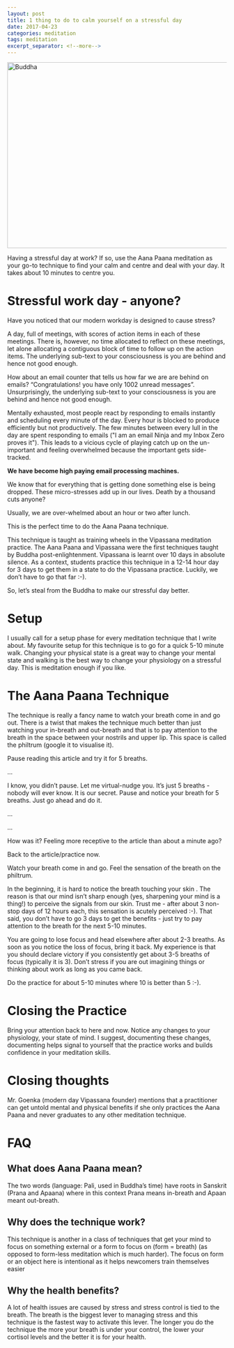 ```yaml
---
layout: post
title: 1 thing to do to calm yourself on a stressful day
date: 2017-04-23
categories: meditation
tags: meditation
excerpt_separator: <!--more-->
---
```


<a data-flickr-embed="true"  href="https://www.flickr.com/photos/singh_harpreet/432032079/in/album-72157594294597652/" title="Buddha"><img src="https://c1.staticflickr.com/1/179/432032079_e3f1abaee1_z.jpg?zz&#x3D;1" width="640" height="426" alt="Buddha"></a><script async src="//embedr.flickr.com/assets/client-code.js" charset="utf-8"></script>

Having a stressful day at work? If so, use the Aana Paana meditation as your go-to technique to find your calm and centre and deal with your day. It takes about 10 minutes to centre you.
<!--more-->

# Stressful work day - anyone?

Have you noticed that our modern workday is designed to cause stress?

A day, full of meetings, with scores of action items in each of these meetings. There is, however, no time allocated to reflect on these meetings, let alone allocating a contiguous block of time to follow up on the action items. The underlying sub-text to your consciousness is you are behind and hence not good enough.

How about an email counter that tells us how far we are are behind on emails? “Congratulations! you have only 1002 unread messages”. Unsurprisingly, the underlying sub-text to your consciousness is you are behind and hence not good enough.

Mentally exhausted, most people react by responding to emails instantly and scheduling every minute of the day. Every hour is blocked to produce efficiently but not productively. The few minutes between every lull in the day are spent responding to emails ("I am an email Ninja and my Inbox Zero proves it"). This leads to a vicious cycle of playing catch up on the un-important and feeling overwhelmed because the important gets side-tracked.

__We have become high paying email processing machines.__

We know that for everything that is getting done something else is being dropped. These micro-stresses add up in our lives. Death by a thousand cuts anyone?

Usually, we are over-whelmed about an hour or two after lunch.

This is the perfect time to do the Aana Paana technique.

This technique is taught as training wheels in the Vipassana meditation practice. The Aana Paana and Vipassana were the first techniques taught by Buddha post-enlightenment. Vipassana is learnt over 10 days in absolute silence. As a context, students practice this technique in a 12-14 hour day for 3 days to get them in a state to do the Vipassana practice. Luckily, we don’t have to go that far :-).

So, let’s steal from the Buddha to make our stressful day better.

# Setup

I usually call for a setup phase for every meditation technique that I write about. My favourite setup for this technique is to go for a quick 5-10 minute walk. Changing your physical state is a great way to change your mental state and walking is the best way to change your physiology on a stressful day. This is meditation enough if you like.

# The Aana Paana Technique

The technique is really a fancy name to watch your breath come in and go out. There is a twist that makes the technique much better than just watching your in-breath and out-breath and that is to pay attention to the breath in the space between your nostrils and upper lip. This space is called the philtrum (google it to visualise it).

Pause reading this article and try it for 5 breaths.

...

I know, you didn’t pause. Let me virtual-nudge you. It’s just 5 breaths - nobody will ever know. It is our secret. Pause and notice your breath for 5 breaths. Just go ahead and do it.

…

...

How was it? Feeling more receptive to the article than about a minute ago?

Back to the article/practice now.

Watch your breath come in and go. Feel the sensation of the breath on the philtrum.

In the beginning, it is hard to notice the breath touching your skin . The reason is that our mind isn’t sharp enough (yes, sharpening your mind is a thing!) to perceive the signals from our skin. Trust me - after about 3 non-stop days of 12 hours each, this sensation is acutely perceived :-). That said, you don’t have to go 3 days to get the benefits - just try to pay attention to the breath for the next 5-10 minutes.

You are going to lose focus and head elsewhere after about 2-3 breaths. As soon as you notice the loss of focus, bring it back. My experience is that you should declare victory if you consistently get about 3-5 breaths of focus (typically it is 3). Don’t stress if you are out imagining things or thinking about work as long as you came back.

Do the practice for about 5-10 minutes where 10 is better than 5 :-).

# Closing the Practice

Bring your attention back to here and now. Notice any changes to your physiology, your state of mind. I suggest, documenting these changes, documenting helps signal to yourself that the practice works and builds confidence in your meditation skills.

# Closing thoughts

Mr. Goenka (modern day Vipassana founder) mentions that a practitioner can get untold mental and physical benefits if she only practices the Aana Paana and never graduates to any other meditation technique.

# FAQ

## What does Aana Paana mean?

The two words (language: Pali, used in Buddha’s time) have roots in Sanskrit (Prana and Apaana) where in this context Prana means in-breath and Apaan meant out-breath.

## Why does the technique work?

This technique is another in a class of techniques that get your mind to focus on something external or a form to focus on (form = breath) (as opposed to form-less meditation which is much harder). The focus on form or an object here is intentional as it helps newcomers train themselves easier

## Why the health benefits?

A lot of health issues are caused by stress and stress control is tied to the breath. The breath is the biggest lever to managing stress and this technique is the fastest way to activate this lever. The longer you do the technique the more your breath is under your control, the lower your cortisol levels and the better it is for your health.
